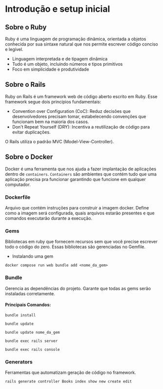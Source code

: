 # Introdução e setup inicial

## Sobre o Ruby
Ruby é uma linguagem de programação dinâmica, orientada a objetos conhecida por sua sintaxe natural
que nos permite escrever código conciso e legível.

- Linguagem interpretada e de tipagem dinâmica
- Tudo é um objeto, incluindo números e tipos primitivos
- Foco em simplicidade e produtividade

## Sobre o Rails 
Ruby on Rails é um framework web de código aberto escrito em Ruby.
Esse framework segue dois princípios fundamentais:
- Convention over Configuration (CoC): Reduz decisões que desenvolvedores precisam tomar, estabelecendo 
convenções que funcionam bem na maioria dos casos.
- Don't Repeat Yourself (DRY): Incentiva a reutilização de código para evitar duplicações.

O Rails utiliza o padrão MVC (Model-View-Controller).

## Sobre o Docker
Docker é uma ferramenta que nos ajuda a fazer implantação de aplicações dentro de `containers`.
`Containers` são ambientes que contém tudo que uma aplicação precisa pra funcionar garantindo que 
funcione em qualquer computador.

### Dockerfile
Arquivo que contém instruções para construir a imagem docker. Define como a imagem será configurada, quais
arquivos estarão presentes e que comandos executarão durante a execução.

### Gems
Bibliotecas em ruby que fornecem recursos sem que você precise escrever todo o código do zero.
Essas bibliotecas são gerenciadas no Gemfile.

- Instalando uma gem
```
docker compose run web bundle add <nome_da_gem>
```

### Bundle
Gerencia as dependências do projeto. Garante que todas as gems serão instaladas corretamente. 

#### Principais Comandos:

`bundle install`

`bundle update`

`bundle update nome_da_gem`

`bundle exec rails server`

`bundle exec rails console`

### Generators
Ferramentas que automatizam geração de código no framework.

`rails generate controller Books index show new create edit`